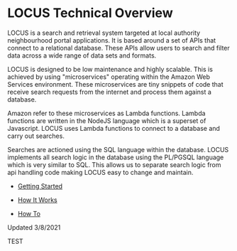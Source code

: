 # LOCUS Technical Overview

LOCUS is a search and retrieval system targeted at local authority neighbourhood portal applications. It is based around a set of APIs that connect to a relational database. These APIs allow users to search and filter data across a wide range of data sets and formats.

LOCUS is designed to be low maintenance and highly scalable. This is achieved by using "microservices" operating within the Amazon Web Services environment. These microservices are tiny snippets of code that receive search requests from the internet and process them against a database.

Amazon refer to these microservices as Lambda functions. Lambda functions are written in the NodeJS language which is a superset of Javascript. LOCUS uses Lambda functions to connect to a database and carry out searches.

Searches are actioned using the SQL language within the database. LOCUS implements all search logic in the database using the PL/PGSQL language which is very similar to SQL. This allows us to separate search logic from api handling code making LOCUS easy to change and maintain.

- [Getting Started](docs/getting_started.md)
  
- [How It Works](docs/how_it_works.md)
  
- [How To](docs/how_to.md)

Updated 3/8/2021

TEST